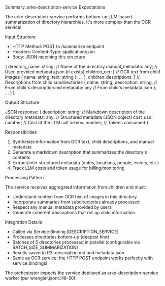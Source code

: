  Summary: arke-description-service Expectations

  The arke-description-service performs bottom-up LLM-based summarization of
  directory hierarchies. It's more complex than the OCR service!

  Input Structure

  - HTTP Method: POST to /summarize endpoint
  - Headers: Content-Type: application/json
  - Body: JSON matching this structure:

  {
    directory_name: string;           // Name of the directory
    manual_metadata: any;             // User-provided metadata.json (if exists)
    children_ocr: [                   // OCR text from child images
      { name: string, text: string },
      ...
    ],
    children_descriptions: [          // Descriptions from child subdirectories
      {
        name: string,
        description: string,          // From child's description.md
        metadata: any                 // From child's metadata.json
      },
      ...
    ]
  }

  Output Structure

  JSON response:
  {
    description: string;    // Markdown description of the directory
    metadata: any;          // Structured metadata (JSON object)
    cost_usd: number;       // Cost of the LLM call
    tokens: number;         // Tokens consumed
  }

  Responsibilities

  1. Synthesize information from OCR text, child descriptions, and manual
  metadata
  2. Generate a markdown description that summarizes the directory's contents
  3. Extract/infer structured metadata (dates, locations, people, events, etc.)
  4. Track LLM costs and token usage for billing/monitoring

  Processing Pattern

  The service receives aggregated information from children and must:
  - Understand context from OCR text of images in this directory
  - Incorporate summaries from subdirectories already processed
  - Respect any manual metadata provided by users
  - Generate coherent descriptions that roll up child information

  Integration Details

  - Called via Service Binding (DESCRIPTION_SERVICE)
  - Processes directories bottom-up (deepest first)
  - Batches of 5 directories processed in parallel (configurable via
  BATCH_SIZE_SUMMARIZATION)
  - Results saved to R2: description.md and metadata.json
  - Same as OCR service: the HTTP POST endpoint works perfectly with service
  bindings!

  The orchestrator expects the service deployed as arke-description-service
  worker (per wrangler.jsonc:48-50).